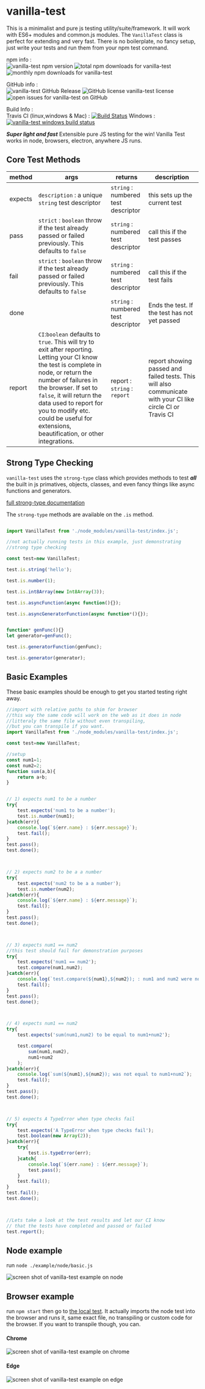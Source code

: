 # vanilla-test

This is a minimalist and pure js testing utility/suite/framework. It will work with ES6+ modules and common.js modules. The `VanillaTest` class is perfect for extending and very fast. There is no boilerplate, no fancy setup, just write your tests and run them from your npm test command.

npm info :  
![vanilla-test npm version](https://img.shields.io/npm/v/vanilla-test.svg) ![total npm downloads for vanilla-test](https://img.shields.io/npm/dt/vanilla-test.svg) ![monthly npm downloads for vanilla-test](https://img.shields.io/npm/dm/vanilla-test.svg)

GitHub info :  
![vanilla-test GitHub Release](https://img.shields.io/github/release/RIAEvangelist/vanilla-test.svg) ![GitHub license vanilla-test license](https://img.shields.io/github/license/RIAEvangelist/vanilla-test.svg) ![open issues for vanilla-test on GitHub](https://img.shields.io/github/issues/RIAEvangelist/vanilla-test.svg)

Build Info :  
Travis CI (linux,windows & Mac) : [![Build Status](https://travis-ci.org/RIAEvangelist/vanilla-test.svg?branch=master)](https://travis-ci.org/RIAEvangelist/vanilla-test) Windows : [![vanilla-test windows build status](https://ci.appveyor.com/api/projects/status/github/riaevangelist/vanilla-test?branch=master&svg=true)](https://ci.appveyor.com/project/RIAEvangelist/node-ipc/history)

***Super light and fast*** Extensible pure JS testing for the win! Vanilla Test works in node, browsers, electron, anywhere JS runs.

## Core Test Methods
|method|args|returns|description|
|-|-|-|-|
|expects|`description` : a unique `string` test descriptor |`string` : numbered test descriptor|this sets up the current test|
|pass|`strict` : `boolean` throw if the test already passed or failed previously. This defaults to `false`|`string` : numbered test descriptor|call this if the test passes|
|fail|`strict` : `boolean` throw if the test already passed or failed previously. This defaults to `false`|`string` : numbered test descriptor|call this if the test fails|
|done||`string` : numbered test descriptor|Ends the test. If the test has not yet passed|failed, it will fail|
|report|`CI`:`boolean` defaults to `true`. This will try to exit after reporting. Letting your CI know the test is complete in node, or return the number of failures in the browser. If set to `false`, it will return the data used to report for you to modify etc. could be useful for extensions, beautification, or other integrations.|report : `string` : `report`|report showing passed and failed tests. This will also communicate with your CI like circle CI or Travis CI|

## Strong Type Checking
`vanilla-test` uses the `strong-type` class which provides methods to test ***all*** the built in js primatives, objects, classes, and even fancy things like async functions and generators.

[full strong-type documentation](https://github.com/RIAEvangelist/strong-type)

The `strong-type` methods are available on the `.is` method.

```js

import VanillaTest from './node_modules/vanilla-test/index.js';

//not actually running tests in this example, just demonstrating
//strong type checking

const test=new VanillaTest;

test.is.string('hello');

test.is.number(1);

test.is.int8Array(new Int8Array(3));

test.is.asyncFunction(async function(){});

test.is.asyncGeneratorFunction(async function*(){});


function* genFunc(){}
let generator=genFunc();

test.is.generatorFunction(genFunc);

test.is.generator(generator);


```

## Basic Examples

These basic examples should be enough to get you started testing right away.

```js
//import with relative paths to shim for browser
//this way the same code will work on the web as it does in node
//litteraly the same file without even transpiling,  
//but you can transpile if you want.
import VanillaTest from './node_modules/vanilla-test/index.js';

const test=new VanillaTest;

//setup
const num1=1;
const num2=2;
function sum(a,b){
    return a+b;
}


// 1) expects num1 to be a number
try{
    test.expects('num1 to be a number');    
    test.is.number(num1);
}catch(err){
    console.log(`${err.name} : ${err.message}`);
    test.fail();
}
test.pass();
test.done();



// 2) expects num2 to be a a number
try{
    test.expects('num2 to be a a number');    
    test.is.number(num2);
}catch(err){
    console.log(`${err.name} : ${err.message}`);
    test.fail();
}
test.pass();
test.done();



// 3) expects num1 == num2
//this test should fail for demonstration purposes
try{
    test.expects('num1 == num2');    
    test.compare(num1,num2);
}catch(err){
    console.log(`test.compare(${num1},${num2}); : num1 and num2 were not equal`);
    test.fail();
}
test.pass();
test.done();



// 4) expects num1 == num2
try{
    test.expects('sum(num1,num2) to be equal to num1+num2');    

    test.compare(
        sum(num1,num2),
        num1+num2
    );
}catch(err){
    console.log(`sum(${num1},${num2}); was not equal to num1+num2`);
    test.fail();
}
test.pass();
test.done();



// 5) expects A TypeError when type checks fail
try{
    test.expects('A TypeError when type checks fail');    
    test.boolean(new Array(2));
}catch(err){
    try{
        test.is.typeError(err);
    }catch{
        console.log(`${err.name} : ${err.message}`);
        test.pass();
    }
    test.fail();
}
test.fail();
test.done();



//Lets take a look at the test results and let our CI know 
// that the tests have completed and passed or failed
test.report();


```

## Node example

run `node ./example/node/basic.js`

![screen shot of vanilla-test example on node](https://raw.githubusercontent.com/RIAEvangelist/vanilla-test/main/example/img/vanilla-test-node-report.PNG)

## Browser example

run `npm start` then go to [the local test](http://localhost:8000/example/web/index.html). It actually imports the node test into the browser and runs it, same exact file, no transpiling or custom code for the browser. If you want to transpile though, you can.

#### Chrome

![screen shot of vanilla-test example on chrome](https://raw.githubusercontent.com/RIAEvangelist/vanilla-test/main/example/img/vanilla-test-chrome-report.PNG)

#### Edge

![screen shot of vanilla-test example on edge](https://raw.githubusercontent.com/RIAEvangelist/vanilla-test/main/example/img/vanilla-test-edge-report.PNG)